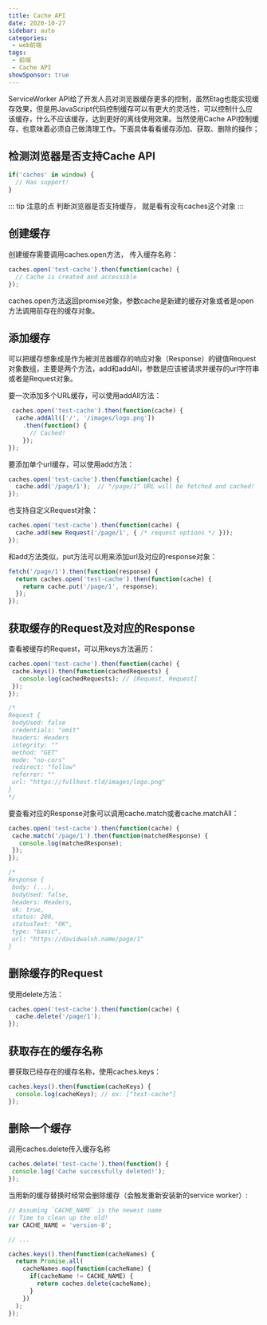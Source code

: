 ```yaml
---
title: Cache API
date: 2020-10-27
sidebar: auto
categories:
 - web前端
tags:
 - 前端
 - Cache API
showSponsor: true
---
```


ServiceWorker API给了开发人员对浏览器缓存更多的控制，虽然Etag也能实现缓存效果，但是用JavaScript代码控制缓存可以有更大的灵活性，可以控制什么应该缓存，什么不应该缓存，达到更好的离线使用效果。当然使用Cache API控制缓存，也意味着必须自己做清理工作。下面具体看看缓存添加、获取、删除的操作；

## 检测浏览器是否支持Cache API

``` js
if('caches' in window) {
  // Has support!
}
```

::: tip 注意的点
判断浏览器是否支持缓存， 就是看有没有caches这个对象
:::

##  创建缓存

创建缓存需要调用caches.open方法， 传入缓存名称：

``` js
caches.open('test-cache').then(function(cache) {
  // Cache is created and accessible
});
```

 caches.open方法返回promise对象，参数cache是新建的缓存对象或者是open方法调用前存在的缓存对象。

 ##  添加缓存

 可以把缓存想象成是作为被浏览器缓存的响应对象（Response）的键值Request对象数组，主要是两个方法，add和addAll，参数是应该被请求并缓存的url字符串或者是Request对象。

 要一次添加多个URL缓存，可以使用addAll方法：

``` js
 caches.open('test-cache').then(function(cache) { 
  cache.addAll(['/', '/images/logo.png'])
    .then(function() { 
      // Cached!
    });
});
```
要添加单个url缓存，可以使用add方法：

``` js
caches.open('test-cache').then(function(cache) {
  cache.add('/page/1');  // "/page/1" URL will be fetched and cached!
});
```
也支持自定义Request对象：

``` js
caches.open('test-cache').then(function(cache) {
  cache.add(new Request('/page/1', { /* request options */ }));
});
```

和add方法类似，put方法可以用来添加url及对应的response对象：

``` js
fetch('/page/1').then(function(response) {
  return caches.open('test-cache').then(function(cache) {
    return cache.put('/page/1', response);
  });
});
```
## 获取缓存的Request及对应的Response

 查看被缓存的Request，可以用keys方法遍历：

 ``` js
 caches.open('test-cache').then(function(cache) { 
  cache.keys().then(function(cachedRequests) { 
    console.log(cachedRequests); // [Request, Request]
  });
});

/*
Request {
  bodyUsed: false
  credentials: "omit"
  headers: Headers
  integrity: ""
  method: "GET"
  mode: "no-cors"
  redirect: "follow"
  referrer: ""
  url: "https://fullhost.tld/images/logo.png"
}
*/
```

 要查看对应的Response对象可以调用cache.match或者cache.matchAll：

 ``` js
 caches.open('test-cache').then(function(cache) {
  cache.match('/page/1').then(function(matchedResponse) {
    console.log(matchedResponse);
  });
});

/*
Response {
  body: (...),
  bodyUsed: false,
  headers: Headers,
  ok: true,
  status: 200,
  statusText: "OK",
  type: "basic",
  url: "https://davidwalsh.name/page/1"
}
```
##  删除缓存的Request

使用delete方法：

``` js
caches.open('test-cache').then(function(cache) {
  cache.delete('/page/1');
});
```
## 获取存在的缓存名称

要获取已经存在的缓存名称，使用caches.keys：

``` js
caches.keys().then(function(cacheKeys) { 
  console.log(cacheKeys); // ex: ["test-cache"]
});
```

## 删除一个缓存

 调用caches.delete传入缓存名称

 ``` js
 caches.delete('test-cache').then(function() { 
  console.log('Cache successfully deleted!'); 
});
```

当用新的缓存替换时经常会删除缓存（会触发重新安装新的service worker）:

``` js
// Assuming `CACHE_NAME` is the newest name
// Time to clean up the old!
var CACHE_NAME = 'version-8';

// ...

caches.keys().then(function(cacheNames) {
  return Promise.all(
    cacheNames.map(function(cacheName) {
      if(cacheName != CACHE_NAME) {
        return caches.delete(cacheName);
      }
    })
  );
});
```